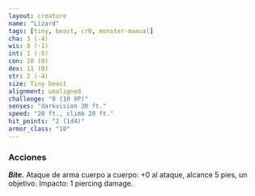 ```yaml
---
layout: creature
name: "Lizard"
tags: [tiny, beast, cr0, monster-manual]
cha: 3 (-4)
wis: 8 (-1)
int: 1 (-5)
con: 10 (0)
dex: 11 (0)
str: 2 (-4)
size: Tiny beast
alignment: unaligned
challenge: "0 (10 XP)"
senses: "darkvision 30 ft."
speed: "20 ft., climb 20 ft."
hit_points: "2 (1d4)"
armor_class: "10"
---
```


### Acciones

***Bite.*** Ataque de arma cuerpo a cuerpo: +0 al ataque, alcance 5 pies, un objetivo. Impacto: 1 piercing damage.